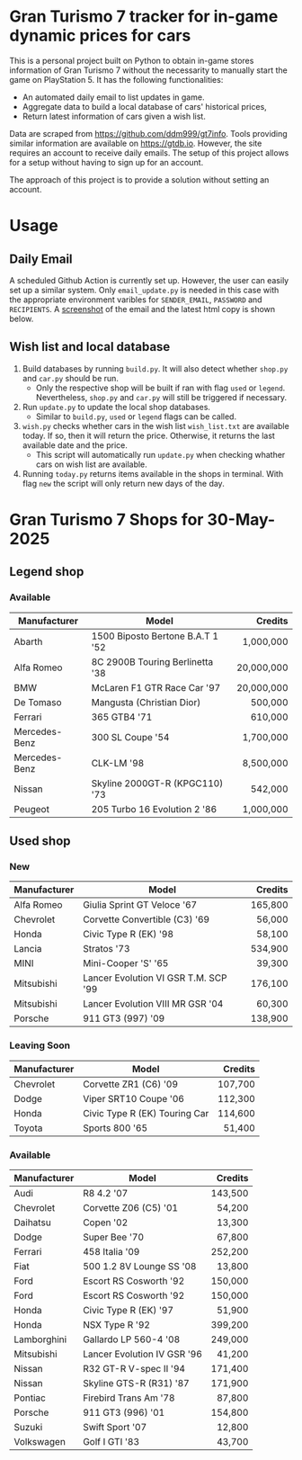# Gran Turismo 7 tracker for in-game dynamic prices for cars

This is a personal project built on Python to obtain in-game stores information of Gran Turismo 7 without the necessarity to manually start the game on PlayStation 5. It has the following functionalities:

- An automated daily email to list updates in game.
- Aggregate data to build a local database of cars' historical prices,
- Return latest information of cars given a wish list.

Data are scraped from https://github.com/ddm999/gt7info. Tools providing similar information are available on https://gtdb.io. However, the site requires an account to receive daily emails. The setup of this project allows for a setup without having to sign up for an account.

The approach of this project is to provide a solution without setting an account.

# Usage

## Daily Email

A scheduled Github Action is currently set up. However, the user can easily set up a similar system. Only `email_update.py` is needed in this case with the appropriate environment varibles for `SENDER_EMAIL`, `PASSWORD` and `RECIPIENTS`. A [screenshot](https://raw.githubusercontent.com/marcohoucheng/Gran-Turismo-7-Price-Tracker/main/data/email_screenshot.png) of the email and the latest html copy is shown below.

## Wish list and local database

1. Build databases by running `build.py`. It will also detect whether `shop.py` and `car.py` should be run.
    - Only the respective shop will be built if ran with flag `used` or `legend`. Nevertheless, `shop.py` and `car.py` will still be triggered if necessary.
2. Run `update.py` to update the local shop databases.
    - Similar to `build.py`, `used` or `legend` flags can be called.
3. `wish.py` checks whether cars in the wish list `wish_list.txt` are available today. If so, then it will return the price. Otherwise, it returns the last available date and the price.
    - This script will automatically run `update.py` when checking whather cars on wish list are available.
4. Running `today.py` returns items available in the shops in terminal. With flag `new` the script will only return new days of the day.


# Gran Turismo 7 Shops for 30-May-2025



## Legend shop

### Available
 | Manufacturer | Model | Credits |
 | --- | --- | --: |
|Abarth|1500 Biposto Bertone B.A.T 1 '52|1,000,000|
|Alfa Romeo|8C 2900B Touring Berlinetta '38|20,000,000|
|BMW|McLaren F1 GTR Race Car '97|20,000,000|
|De Tomaso|Mangusta (Christian Dior)|500,000|
|Ferrari|365 GTB4 '71|610,000|
|Mercedes-Benz|300 SL Coupe '54|1,700,000|
|Mercedes-Benz|CLK-LM '98|8,500,000|
|Nissan|Skyline 2000GT-R (KPGC110) '73|542,000|
|Peugeot|205 Turbo 16 Evolution 2 '86|1,000,000|


## Used shop

### New
 | Manufacturer | Model | Credits |
 | --- | --- | --: |
|Alfa Romeo|Giulia Sprint GT Veloce '67|165,800|
|Chevrolet|Corvette Convertible (C3) '69|56,000|
|Honda|Civic Type R (EK) '98|58,100|
|Lancia|Stratos '73|534,900|
|MINI|Mini-Cooper 'S' '65|39,300|
|Mitsubishi|Lancer Evolution VI GSR T.M. SCP '99|176,100|
|Mitsubishi|Lancer Evolution VIII MR GSR '04|60,300|
|Porsche|911 GT3 (997) '09|138,900|

### Leaving Soon
 | Manufacturer | Model | Credits |
 | --- | --- | --: |
|Chevrolet|Corvette ZR1 (C6) '09|107,700|
|Dodge|Viper SRT10 Coupe '06|112,300|
|Honda|Civic Type R (EK) Touring Car|114,600|
|Toyota|Sports 800 '65|51,400|

### Available
 | Manufacturer | Model | Credits |
 | --- | --- | --: |
|Audi|R8 4.2 '07|143,500|
|Chevrolet|Corvette Z06 (C5) '01|54,200|
|Daihatsu|Copen '02|13,300|
|Dodge|Super Bee '70|67,800|
|Ferrari|458 Italia '09|252,200|
|Fiat|500 1.2 8V Lounge SS '08|13,800|
|Ford|Escort RS Cosworth '92|150,000|
|Ford|Escort RS Cosworth '92|150,000|
|Honda|Civic Type R (EK) '97|51,900|
|Honda|NSX Type R '92|399,200|
|Lamborghini|Gallardo LP 560-4 '08|249,000|
|Mitsubishi|Lancer Evolution IV GSR '96|41,200|
|Nissan|R32 GT-R V-spec II '94|171,400|
|Nissan|Skyline GTS-R (R31) '87|171,900|
|Pontiac|Firebird Trans Am '78|87,800|
|Porsche|911 GT3 (996) '01|154,800|
|Suzuki|Swift Sport '07|12,800|
|Volkswagen|Golf I GTI '83|43,700|
